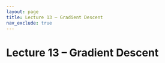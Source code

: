 ```yaml
---
layout: page
title: Lecture 13 – Gradient Descent
nav_exclude: true
---
```


# Lecture 13 – Gradient Descent

<!-- Presented by Joseph E. Gonzalez 

Content by many dedicated Data 100 instructors at UC Berkeley. See our [Acknowledgments](../../acks) page.

- [slides](https://docs.google.com/presentation/d/1jVIGCjZHij_lmkXZder0eNLjiMyrtiz4GBXr24K0vgU/edit?usp=sharing){:target="_blank"}
- [code](https://data100.datahub.berkeley.edu/hub/user-redirect/git-pull?repo=https%3A%2F%2Fgithub.com%2FDS-100%2Fsp25-student&urlpath=tree%2Fsp25-student%2Flecture%2Flec13%2Flec13.ipynb&branch=main){:target="_blank"}
- [code HTML](../../resources/assets/lectures/lec13/lec13.html){:target="_blank"}
- [recording](https://youtu.be/k0EznbB2YL8?si=rcjP0RRKTlqy_w3Z){:target="_blank"} -->
